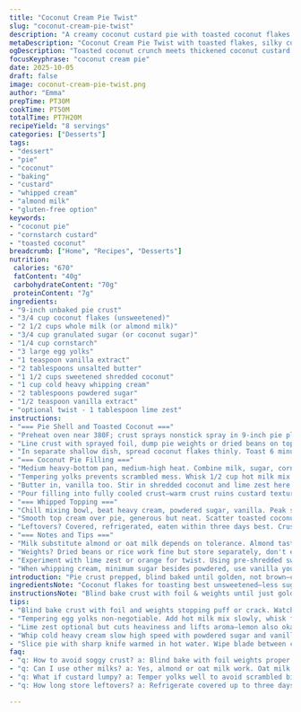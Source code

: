 ```yaml
---
title: "Coconut Cream Pie Twist"
slug: "coconut-cream-pie-twist"
description: "A creamy coconut custard pie with toasted coconut flakes and a flaky crust. Made with a pre-baked shell, a thickened milk and cornstarch base, sweetened shredded coconut folded in, and topped with whipped cream and extra toasted coconut. Timing depends on sensory cues: golden edges on crust, thick custard that coats the spoon, and whipped cream stiff but not grainy. Substitutions include almond milk for dairy and coconut sugar for granulated to tweak sweetness and fat content. Toast coconut evenly by stirring halfway through baking. The pie should chill thoroughly for clean slices and melded flavors."
metaDescription: "Coconut Cream Pie Twist with toasted flakes, silky custard thickened by cornstarch, whipped cream topping. Chill well, slice clean with lime zest option."
ogDescription: "Toasted coconut crunch meets thickened coconut custard and whipped cream topping. Chill well, slice with sharp knife. Lime zest gives a bright twist."
focusKeyphrase: "coconut cream pie"
date: 2025-10-05
draft: false
image: coconut-cream-pie-twist.png
author: "Emma"
prepTime: PT30M
cookTime: PT50M
totalTime: PT7H20M
recipeYield: "8 servings"
categories: ["Desserts"]
tags:
- "dessert"
- "pie"
- "coconut"
- "baking"
- "custard"
- "whipped cream"
- "almond milk"
- "gluten-free option"
keywords:
- "coconut pie"
- "cornstarch custard"
- "toasted coconut"
breadcrumb: ["Home", "Recipes", "Desserts"]
nutrition: 
 calories: "670"
 fatContent: "40g"
 carbohydrateContent: "70g"
 proteinContent: "7g"
ingredients:
- "9-inch unbaked pie crust"
- "3/4 cup coconut flakes (unsweetened)"
- "2 1/2 cups whole milk (or almond milk)"
- "3/4 cup granulated sugar (or coconut sugar)"
- "1/4 cup cornstarch"
- "3 large egg yolks"
- "1 teaspoon vanilla extract"
- "2 tablespoons unsalted butter"
- "1 1/2 cups sweetened shredded coconut"
- "1 cup cold heavy whipping cream"
- "2 tablespoons powdered sugar"
- "1/2 teaspoon vanilla extract"
- "optional twist - 1 tablespoon lime zest"
instructions:
- "=== Pie Shell and Toasted Coconut ==="
- "Preheat oven near 380F; crust sprays nonstick spray in 9-inch pie plate. Have foil handy, also sprayed. Press unbaked crust evenly, edges neat but rustic fine."
- "Line crust with sprayed foil, dump pie weights or dried beans on top. Look for little bubbles forming after 15 mins—crust inching golden, not brown. Take off weights and foil, bake shell 6-8 mins more till edges lightly toasted, set aside. Cooling crust crucial; soggy pie, no thanks."
- "In separate shallow dish, spread coconut flakes thinly. Toast 6 minutes in oven at same temp, toss gently halfway—golden edges not burnt. Use unsweetened coconut here to control sweet balance."
- "=== Coconut Pie Filling ==="
- "Medium heavy-bottom pan, medium-high heat. Combine milk, sugar, cornstarch. Whisk constantly; mixture starts thickening around 6-8 mins. Should coat spoon thickly, not gelatinous but not runny."
- "Tempering yolks prevents scrambled mess. Whisk 1/2 cup hot milk mix into yolks fast, then fold yolks gently into main pan. Whisk 2-3 mins more off direct heat. Custard smooth, silk-like sheen."
- "Butter in, vanilla too. Stir in shredded coconut and lime zest here if you want bright pop—classic with coconut. Blend well but don't over-mix."
- "Pour filling into fully cooled crust—warm crust ruins custard texture. Set pie in fridge minimum 4 hours; custard firms, flavors meld."
- "=== Whipped Topping ==="
- "Chill mixing bowl, beat heavy cream, powdered sugar, vanilla. Peak stage—soft but firm enough spreads without falling. Too much whipping? Butter. Undo with fresh cream or start over."
- "Smooth top cream over pie, generous but neat. Scatter toasted coconut evenly—watch flakes or they burn fast at this stage if reheated. Chill more hour or two before slicing sharp knife heated to get clean cuts."
- "Leftovers? Covered, refrigerated, eaten within three days best. Crust gets soggy if too long out."
- "=== Notes and Tips ==="
- "Milk substitute almond or oat milk depends on tolerance. Almond taste subtle; oat sweeter. Use coconut sugar for earthier sweetness and less spike but watch color. If crust bubbles uneven, poke holes with fork before blind baking for flat bottom."
- "Weights? Dried beans or rice work fine but store separately, don't eat after. Toasting coconut smells nutty, watch closely—burnt coconut bitter mess. Custard thickness best judged by coating back of spoon test—not runny, not paste. Tempering egg yolks crucial or you'll have curdles. For speed, chill cream in freezer 15 mins pre-whip."
- "Experiment with lime zest or orange for twist. Using pre-shredded sweetened coconut in filling okay but drier unsweetened fresher texture. Salt pinch thrown in milk can balance flavor."
- "When whipping cream, minimum sugar besides powdered, use vanilla you trust. Too little sugar, bland whipped cream. Don't skip thorough cooling steps to avoid collapsing pie layers."
introduction: "Pie crust prepped, blind baked until golden, not brown—crisp edges prove you won't end toothless. Toasted coconut flakes get that light crunch and nutty aroma filling kitchen. Filling thickened with cornstarch until it coats spoon like velvet, never lumps. Egg yolks tempered urgently, so custard silk, not scrambled. Butter and vanilla swirled in, shredded coconut stirred for chewy surprise. Chill that pie solid for hours; patience pays off. Whipped cream beat to perfect peaks, dusted with toasty coconut crown. Tried with almond milk once — subtle, but dairy keeps richness intact. A dash of lime zest added bright twist. Custard and cream contrast, layers build texture with every bite."
ingredientsNote: "Coconut flakes for toasting best unsweetened—less sugar, better chew. Sub sweetened shredded coconut in filling for deeper sweetness but drier. Milk swap almond or oat for dairy-free; cornstarch key thickener alternative to flour. Sugar variants coconut or brown tweak depth and color. Butter lends richness, absolutely essential or custard flat. Lime or orange zest can cut coconut's heaviness. Heavy cream chilled and whipped to soft peaks; powdered sugar sweetens without graininess; vanilla critical for real flavor boost. Nonstick spray or butter brush stops sticking crust, foil protects edges. Weights—beans or rice work, but not all kitchen-friendly as pie weights; no skipping tempering yolks—key for smooth custard. Pinch salt optional to balance sweetness."
instructionsNote: "Blind bake crust with foil & weights until just golden, watch closely last minutes to avoid crust drying hard. Toast coconut in shallow dish, stir mid-way for even color—smells like a tropical beach bbq, signals readiness. For filling, whisk milk/sugar/cornstarch off heat then back on to prevent lumps. Thick but pourable is target; test by spoon-coating without drips. Temper yolks swiftly—slow yolk addition means scrambled eggs, not custard. Butter and vanilla off heat keeps shine without breaking custard. Stir in coconut flakes, pour into cool crust to avoid sog. Chill pie enough to set custard, slice easily later. Whip cream cold slow at high speed until holds shape but avoid over whipping—if grainy, fix with fresh cream folding. Spread whipped cream gentle, no deflate. Toasted coconut topping completes texture and aroma cascade. Chill finally to meld layers. Serve with sharp knife dipped hot water, cleaned each slice. Cleanup tip—warm water loosens custard residue better than cold."
tips:
- "Blind bake crust with foil and weights stopping puff or crack. Watch golden edges closely. Soggy bottom means crust not cooled enough or improper lift of weights. Use fork holes if bubbling uneven. Nonstick spray helps release but butter brush gives better flavor balance. Toast coconut flakes shallow layer; toss mid-bake or uneven browning hurts mouthfeel. Smell nutty, no bitter ash."
- "Tempering egg yolks non-negotiable. Add hot milk mix slowly, whisk fast or end with scrambled bits. Then fold yolks back in pan away from direct heat or risk lumps. Cornstarch mix thickens slow. Watch spatula, not too runny or jelly-firm. Coat spoon softly but not drip. Cool crust full measure before filling or custard splits. Patience here avoids frustrating cracks or runniness."
- "Lime zest optional but cuts heaviness and lifts aroma—lemon also okay for subtler tone. Folding shredded coconut last keeps texture intact, drier flakes keep filling chew, not mush. Butter and vanilla swirl off heat adds silkiness and aroma punch. Custard color pale but rich. Chill pie minimum four hours for firm set else messy slices and lame layering."
- "Whip cold heavy cream slow high speed with powdered sugar and vanilla. Peaks soft but hold shape spread without break or gritty texture. Overwhip? Turns to butter. Fix by adding fresh cream and folding gently or restart. Cold bowl and beaters crucial. Smooth topping laid evenly, don’t deflate custard underneath. Toasted coconut topping dust sputters aroma but watch reheating; flakes burn fast on brief warming."
- "Slice pie with sharp knife warmed in hot water. Wipe blade between cuts for clean edges. Chill fully or get sloppy slices, custard smearing everywhere. Leftovers keep best under cover fridge, crust softens after day two. Almond or oat milk swap changes texture, oat sweeter, almond subtle with less fat. Coconut sugar darkens color and adds earth notes but watch pungency. Reserve dry beans separate after blind baking; no munching."
faq:
- "q: How to avoid soggy crust? a: Blind bake with foil weights proper. Watch golden color, no deep brown. Cool crust fully before adding filling. Hold moisture back. Fork holes help vent bubbles. Chilling after bake helps crust hold shape, no floppy bottom."
- "q: Can I use other milks? a: Yes, almond or oat milk work. Oat milk sweeter, almond milk subtle. Fat content differs, affects texture. Dairy richer, gives silk more than nut milks. Adjust sugar if swapping to keep balance. Cornstarch still thickener but custard may be less glossy."
- "q: What if custard lumpy? a: Temper yolks well to avoid scrambled bits. Whisk mix constantly as it heats, thickens slowly. Off heat whisking helps. If lumps form, strain custard or reheat slowly with whisk. Cornstarch must be fully dissolved before heat. Don’t rush stirring."
- "q: How long store leftovers? a: Refrigerate covered up to three days max. Crust that long gets soggy inside. Overnight best for flavors melding. Freeze not advised, cream topping ruins texture. Reheat slice briefly if cold affects taste, but avoid remake custard."

---
```

